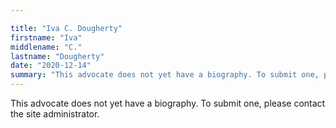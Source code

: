 ```yaml
---

title: "Iva C. Dougherty"
firstname: "Iva"
middlename: "C."
lastname: "Dougherty"
date: "2020-12-14"
summary: "This advocate does not yet have a biography. To submit one, please contact the site administrator."
---
```

This advocate does not yet have a biography. To submit one, please contact the site administrator.

